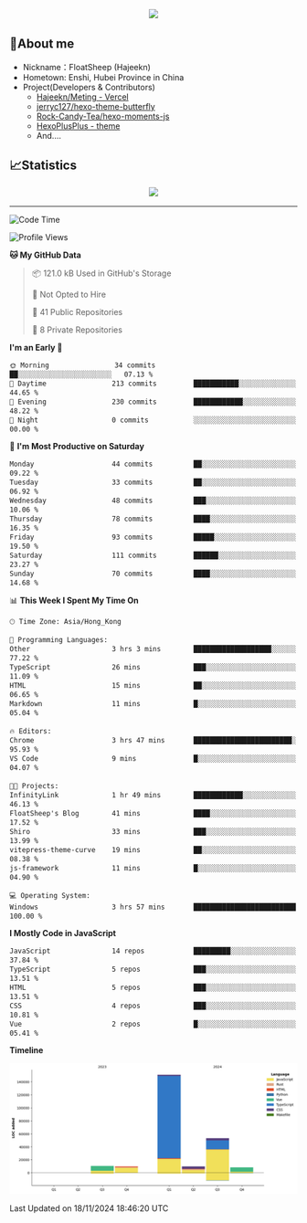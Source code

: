 <p align="center">
   <a href="https://git.io/typing-svg"><img src="https://readme-typing-svg.demolab.com?font=Fira+Code&pause=1000&color=F7DD11&center=true&vCenter=true&width=435&lines=Floating+in+the+clouds~;I'm+glad+to+meet+you+again" /></a>
</p>

## 🥱About me

- Nickname：FloatSheep (Hajeekn)
- Hometown: Enshi, Hubei Province in China
- Project(Developers & Contributors)
   - [Hajeekn/Meting - Vercel](https://github.com/hajeekn/vercel-meting)
   - [jerryc127/hexo-theme-butterfly](https://github.com/jerryc127/hexo-theme-butterfly)
   - [Rock-Candy-Tea/hexo-moments-js](https://github.com/Rock-Candy-Tea/hexo-moments-js)
   - [HexoPlusPlus - theme](https://github.com/HexoPlusPlus/HexoPlusPlus)
   - And....


## 📈Statistics

<div align="center">
<img src="https://github-readme-stats-git-masterrstaa-rickstaa.vercel.app/api?username=FloatSheep" />
</div>

---

<!--START_SECTION:waka-->
![Code Time](http://img.shields.io/badge/Code%20Time-244%20hrs%204%20mins-blue)

![Profile Views](http://img.shields.io/badge/Profile%20Views-0-blue)

**🐱 My GitHub Data** 

> 📦 121.0 kB Used in GitHub's Storage 
 > 
> 🚫 Not Opted to Hire
 > 
> 📜 41 Public Repositories 
 > 
> 🔑 8 Private Repositories 
 > 
**I'm an Early 🐤** 

```text
🌞 Morning                34 commits          ██░░░░░░░░░░░░░░░░░░░░░░░   07.13 % 
🌆 Daytime                213 commits         ███████████░░░░░░░░░░░░░░   44.65 % 
🌃 Evening                230 commits         ████████████░░░░░░░░░░░░░   48.22 % 
🌙 Night                  0 commits           ░░░░░░░░░░░░░░░░░░░░░░░░░   00.00 % 
```
📅 **I'm Most Productive on Saturday** 

```text
Monday                   44 commits          ██░░░░░░░░░░░░░░░░░░░░░░░   09.22 % 
Tuesday                  33 commits          ██░░░░░░░░░░░░░░░░░░░░░░░   06.92 % 
Wednesday                48 commits          ███░░░░░░░░░░░░░░░░░░░░░░   10.06 % 
Thursday                 78 commits          ████░░░░░░░░░░░░░░░░░░░░░   16.35 % 
Friday                   93 commits          █████░░░░░░░░░░░░░░░░░░░░   19.50 % 
Saturday                 111 commits         ██████░░░░░░░░░░░░░░░░░░░   23.27 % 
Sunday                   70 commits          ████░░░░░░░░░░░░░░░░░░░░░   14.68 % 
```


📊 **This Week I Spent My Time On** 

```text
🕑︎ Time Zone: Asia/Hong_Kong

💬 Programming Languages: 
Other                    3 hrs 3 mins        ███████████████████░░░░░░   77.22 % 
TypeScript               26 mins             ███░░░░░░░░░░░░░░░░░░░░░░   11.09 % 
HTML                     15 mins             ██░░░░░░░░░░░░░░░░░░░░░░░   06.65 % 
Markdown                 11 mins             █░░░░░░░░░░░░░░░░░░░░░░░░   05.04 % 

🔥 Editors: 
Chrome                   3 hrs 47 mins       ████████████████████████░   95.93 % 
VS Code                  9 mins              █░░░░░░░░░░░░░░░░░░░░░░░░   04.07 % 

🐱‍💻 Projects: 
InfinityLink             1 hr 49 mins        ████████████░░░░░░░░░░░░░   46.13 % 
FloatSheep's Blog        41 mins             ████░░░░░░░░░░░░░░░░░░░░░   17.52 % 
Shiro                    33 mins             ███░░░░░░░░░░░░░░░░░░░░░░   13.99 % 
vitepress-theme-curve    19 mins             ██░░░░░░░░░░░░░░░░░░░░░░░   08.38 % 
js-framework             11 mins             █░░░░░░░░░░░░░░░░░░░░░░░░   04.90 % 

💻 Operating System: 
Windows                  3 hrs 57 mins       █████████████████████████   100.00 % 
```

**I Mostly Code in JavaScript** 

```text
JavaScript               14 repos            █████████░░░░░░░░░░░░░░░░   37.84 % 
TypeScript               5 repos             ███░░░░░░░░░░░░░░░░░░░░░░   13.51 % 
HTML                     5 repos             ███░░░░░░░░░░░░░░░░░░░░░░   13.51 % 
CSS                      4 repos             ███░░░░░░░░░░░░░░░░░░░░░░   10.81 % 
Vue                      2 repos             █░░░░░░░░░░░░░░░░░░░░░░░░   05.41 % 
```



**Timeline**

![Lines of Code chart](https://raw.githubusercontent.com/FloatSheep/FloatSheep/main/assets/bar_graph.png)


 Last Updated on 18/11/2024 18:46:20 UTC
<!--END_SECTION:waka-->


